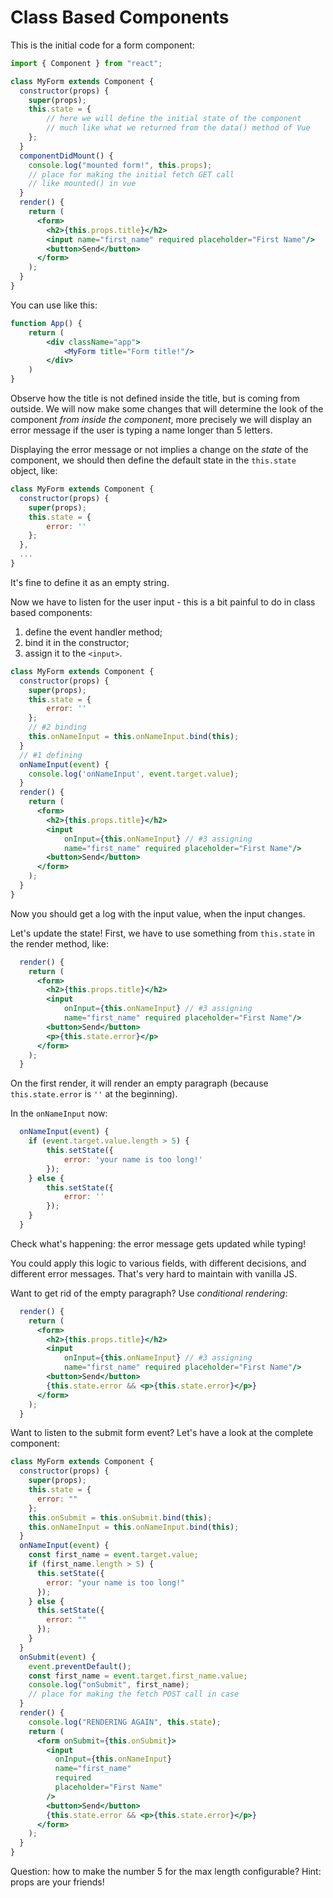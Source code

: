 # Class Based Components

This is the initial code for a form component:

```jsx
import { Component } from "react";

class MyForm extends Component {
  constructor(props) {
    super(props);
    this.state = {
        // here we will define the initial state of the component
        // much like what we returned from the data() method of Vue
    };
  }
  componentDidMount() {
    console.log("mounted form!", this.props);
    // place for making the initial fetch GET call
    // like mounted() in vue
  }
  render() {
    return (
      <form>
        <h2>{this.props.title}</h2>
        <input name="first_name" required placeholder="First Name"/>
        <button>Send</button>
      </form>
    );
  }
}
```

You can use like this:

```jsx
function App() {
    return (
        <div className="app">
            <MyForm title="Form title!"/>
        </div>
    )
}
```

Observe how the title is not defined inside the title, but is coming from outside. We will now make some changes that will determine the look of the component _from inside the component_, more precisely we will display an error message if the user is typing a name longer than 5 letters.

Displaying the error message or not implies a change on the _state_ of the component, we should then define the default state in the `this.state` object, like:

```jsx
class MyForm extends Component {
  constructor(props) {
    super(props);
    this.state = {
        error: ''
    };
  },
  ...
}
```

It's fine to define it as an empty string.

Now we have to listen for the user input - this is a bit painful to do in class based components:

1. define the event handler method;
2. bind it in the constructor;
3. assign it to the `<input>`.

```jsx
class MyForm extends Component {
  constructor(props) {
    super(props);
    this.state = {
        error: ''
    };
    // #2 binding
    this.onNameInput = this.onNameInput.bind(this);
  }
  // #1 defining
  onNameInput(event) {
    console.log('onNameInput', event.target.value);
  }
  render() {
    return (
      <form>
        <h2>{this.props.title}</h2>
        <input
            onInput={this.onNameInput} // #3 assigning
            name="first_name" required placeholder="First Name"/>
        <button>Send</button>
      </form>
    );
  }
}
```

Now you should get a log with the input value, when the input changes.

Let's update the state! First, we have to use something from `this.state` in the render method, like:

```jsx
  render() {
    return (
      <form>
        <h2>{this.props.title}</h2>
        <input
            onInput={this.onNameInput} // #3 assigning
            name="first_name" required placeholder="First Name"/>
        <button>Send</button>
        <p>{this.state.error}</p>
      </form>
    );
  }
```

On the first render, it will render an empty paragraph (because `this.state.error` is `''` at the beginning).

In the `onNameInput` now:

```jsx
  onNameInput(event) {
    if (event.target.value.length > 5) {
        this.setState({
            error: 'your name is too long!'
        });
    } else {
        this.setState({
            error: ''
        });
    }
  }
```

Check what's happening: the error message gets updated while typing!

You could apply this logic to various fields, with different decisions, and different error messages. That's very hard to maintain with vanilla JS.

Want to get rid of the empty paragraph? Use _conditional rendering_:

```jsx
  render() {
    return (
      <form>
        <h2>{this.props.title}</h2>
        <input
            onInput={this.onNameInput} // #3 assigning
            name="first_name" required placeholder="First Name"/>
        <button>Send</button>
        {this.state.error && <p>{this.state.error}</p>}
      </form>
    );
  }
```

Want to listen to the submit form event? Let's have a look at the complete component:

```jsx
class MyForm extends Component {
  constructor(props) {
    super(props);
    this.state = {
      error: ""
    };
    this.onSubmit = this.onSubmit.bind(this);
    this.onNameInput = this.onNameInput.bind(this);
  }
  onNameInput(event) {
    const first_name = event.target.value;
    if (first_name.length > 5) {
      this.setState({
        error: "your name is too long!"
      });
    } else {
      this.setState({
        error: ""
      });
    }
  }
  onSubmit(event) {
    event.preventDefault();
    const first_name = event.target.first_name.value;
    console.log("onSubmit", first_name);
    // place for making the fetch POST call in case
  }
  render() {
    console.log("RENDERING AGAIN", this.state);
    return (
      <form onSubmit={this.onSubmit}>
        <input
          onInput={this.onNameInput}
          name="first_name"
          required
          placeholder="First Name"
        />
        <button>Send</button>
        {this.state.error && <p>{this.state.error}</p>}
      </form>
    );
  }
}
```

Question: how to make the number 5 for the max length configurable? Hint: props are your friends!